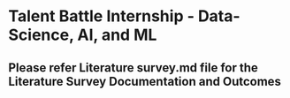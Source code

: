 # Talent Battle Internship - Data-Science, AI, and ML

## Please refer Literature survey.md file for the Literature Survey Documentation and Outcomes
